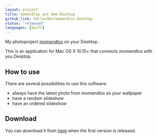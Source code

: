 ```yaml
---
layout: project
title: momendlos auf dem Desktop
github_link: h4llow3En/momendlos_Desktop
status: "released"
languages: [Swift]
---
```


My photoproject [momendlos](https://momendlos.de) on your Desktop.

This is an application for Mac OS X 10.10+ that connects momendlos with you Desktop.

## How to use

There are several possibilities to use this software:
- always have the latest photo from momendlos as your wallpaper
- have a random slideshow
- have an ordered slideshow

## Download

You can download it from [here](https://github.com/h4llow3En/momendlos_Desktop/releases/latest) when the first version is released.

